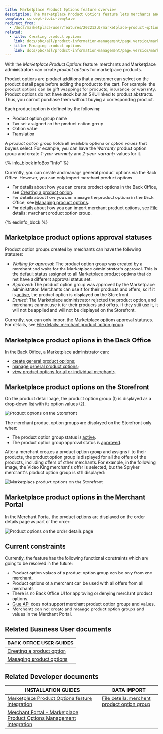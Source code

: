 ```yaml
---
title: Marketplace Product Options feature overview
description: The Marketplace Product Options feature lets merchants and Marketplace administrators create product option groups.
template: concept-topic-template
redirect_from:
  - /docs/marketplace/user/features/202212.0/marketplace-product-options-feature-overview.html
related:
  - title: Creating product options
    link: docs/pbc/all/product-information-management/page.version/marketplace/manage-in-the-back-office/product-options/create-product-options.html
  - title: Managing product options
    link: docs/pbc/all/product-information-management/page.version/marketplace/manage-in-the-back-office/product-options/manage-product-options.html
---
```


With the *Marketplace Product Options* feature, merchants and Marketplace administrators can create *product options* for marketplace products.

Product options are product additions that a customer can select on the product detail page before adding the product to the cart. For example, the product options can be gift wrappings for products, insurance, or warranty. Product options do not have stock but an SKU linked to product abstracts. Thus, you cannot purchase them without buying a corresponding product.

Each product option is defined by the following:

* Product option group name
* Tax set assigned on the product option group
* Option value
* Translation

A *product option group* holds all available options or *option values* that buyers select. For example, you can have the *Warranty* product option group and create *1-year warranty* and *2-year warranty* values for it.

{% info_block infoBox "Info" %}

Currently, you can create and manage general product options via the Back Office. However, you can only import merchant product options.

* For details about how you can create product options in the Back Office, see [Creating a product option](/docs/pbc/all/product-information-management/{{page.version}}/marketplace/manage-in-the-back-office/product-options/create-product-options.html).
* For details about how you can manage the product options in the Back Office, see [Managing product options](/docs/pbc/all/product-information-management/{{page.version}}/marketplace/manage-in-the-back-office/product-options/create-product-options.html).
* For details about how you can import merchant product options, see [File details: merchant product option group](/docs/pbc/all/product-information-management/{{page.version}}/marketplace/import-and-export-data/import-file-details-merchant-product-option-group.csv.html).

{% endinfo_block %}

## Marketplace product options approval statuses

Product option groups created by merchants can have the following statuses:

* *Waiting for approval*: The product option group was created by a merchant and waits for the Marketplace administrator's approval. This is the default status assigned to all Marketplace product options that do not have a different approval status set.
* *Approved*: The product option group was approved by the Marketplace administrator. Merchants can use it for their products and offers, so if it is [active](/docs/pbc/all/product-information-management/{{page.version}}/marketplace/manage-in-the-back-office/product-options/create-product-options.html#activating-a-product-option), the product option is displayed on the Storefront.
* *Denied*: The Marketplace administrator rejected the product option, and merchants cannot use it for their products and offers. If they still use it, it will not be applied and will not be displayed on the Storefront.


Currently, you can only import the Marketplace options approval statuses. For details, see [File details: merchant product option group](/docs/pbc/all/product-information-management/{{page.version}}/marketplace/import-and-export-data/import-file-details-merchant-product-option-group.csv.html).

## Marketplace product options in the Back Office
In the Back Office, a Marketplace administrator can:
* [create general product options](/docs/pbc/all/product-information-management/{{page.version}}/marketplace/manage-in-the-back-office/product-options/create-product-options.html);
* [manage general product options](/docs/pbc/all/product-information-management/{{page.version}}/marketplace/manage-in-the-back-office/product-options/create-product-options.html);
* [view product options for all or individual merchants](/docs/pbc/all/product-information-management/{{page.version}}/marketplace/manage-in-the-back-office/product-options/manage-product-options.html#filtering-product-options-by-merchants).

## Marketplace product options on the Storefront

On the product detail page, the product option group (1) is displayed as a drop-down list with its option values (2).

![Product options on the Storefront](https://spryker.s3.eu-central-1.amazonaws.com/docs/Marketplace/user+guides/Features/Marketplace+product+options/product-options-on-the-storefront.png)

The merchant product option groups are displayed on the Storefront only when:
* The product option group status is [active](/docs/pbc/all/product-information-management/{{page.version}}/marketplace/manage-in-the-back-office/product-options/create-product-options.html#activating-a-product-option).
* The product option group approval status is [approved](#marketplace-product-options-approval-statuses).

After a merchant creates a product option group and assigns it to their products, the product option group is displayed for all the offers of the products, including offers of other merchants. For example, in the following image, the Video King merchant's offer is selected, but the Spryker merchant's product option group is still displayed:

![Marketplace product options on the Storefront](https://spryker.s3.eu-central-1.amazonaws.com/docs/Marketplace/user+guides/Features/Marketplace+product+options/merchant-prodcut-options-on-the-storefront.png)

## Marketplace product options in the Merchant Portal

In the Merchant Portal, the product options are displayed on the order details page as part of the order:

<img class="width-100" ALT="Product options on the order details page" SRC="https://spryker.s3.eu-central-1.amazonaws.com/docs/Marketplace/user+guides/Features/Marketplace+product+options/product-options-in-the-merchant-portal.png"/>

## Current constraints

Currently, the feature has the following functional constraints which are going to be resolved in the future:

* Product option values of a product option group can be only from one merchant.
* Product options of a merchant can be used with all offers from all merchants.
* There is no Back Office UI for approving or denying merchant product options.
* [Glue API](/docs/scos/dev/glue-api-guides/{{page.version}}/old-glue-infrastructure/glue-rest-api.html) does not support merchant product option groups and values.
* Merchants can not create and manage product option groups and values in the Merchant Portal.

## Related Business User documents

|BACK OFFICE USER GUIDES |
|---------|
| [Creating a product option](/docs/pbc/all/product-information-management/{{page.version}}/marketplace/manage-in-the-back-office/product-options/create-product-options.html)  
| [Managing product options](/docs/pbc/all/product-information-management/{{page.version}}/marketplace/manage-in-the-back-office/product-options/create-product-options.html)|

## Related Developer documents

| INSTALLATION GUIDES          | DATA IMPORT         |
|--------------------------------|----------------|
| [Marketplace Product Options feature integration](/docs/marketplace/dev/feature-integration-guides/{{page.version}}/marketplace-product-options-feature-integration.html)                                        | [File details: merchant product option group](/docs/pbc/all/product-information-management/{{page.version}}/marketplace/import-and-export-data/import-file-details-merchant-product-option-group.csv.html)  |
| [Merchant Portal - Marketplace Product Options Management integration](/docs/marketplace/dev/feature-integration-guides/{{page.version}}/merchant-portal-marketplace-product-options-management-feature-integration.html) |  
